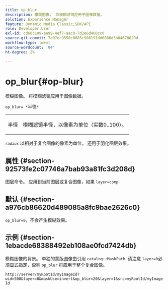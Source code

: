 ```yaml
---
title: op_blur
description: 模糊图像。 将模糊滤镜应用于图像数据。
solution: Experience Manager
feature: Dynamic Media Classic,SDK/API
role: Developer,User
exl-id: cd68c109-ee99-4ef7-aac0-7d2e6d408cc0
source-git-commit: 7a07ec9550c0685c908191dd6806d5b84678820d
workflow-type: tm+mt
source-wordcount: '94'
ht-degree: 2%

---
```


# op_blur{#op-blur}

模糊图像。 将模糊滤镜应用于图像数据。

`op_blur= *`半径`*`

<table id="simpletable_1DD41D819BE74130A77ECFC28486F70A"> 
 <tr class="strow"> 
  <td class="stentry"> <p><span class="varname"> 半径</span> </p> </td> 
  <td class="stentry"> <p>模糊滤镜半径，以像素为单位（实数0..100）。 </p></td> 
 </tr> 
</table>

*`radius`* 以相对于复合图像的像素为单位。 还用于羽化图层效果。

## 属性 {#section-92573fe2c07746a7bab93a81fc3d208d}

图层命令。 应用到当前图层或复合图像，如果 `layer=comp`.

## 默认 {#section-a976cb86620d489085a8fc9bae2626c0}

`op_blur=0`，不会产生模糊效果。

## 示例 {#section-1ebacde68388492eb108ae0fcd7424db}

模糊图像的背景。 单独的蒙版图像由引用 `catalog::MaskPath`. 请注意 `layer=0`必须显式指定，否则 `op_blur` 将应用于整个复合图像。

`http://server/myRootId/myImageId?wid=500&layer=0&maskUse=invert&op_blur=20&layer=1&src=myRootId/myImageId`
